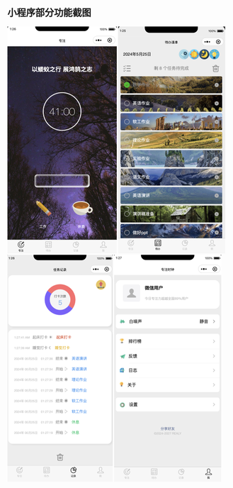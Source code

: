 ## 小程序部分功能截图

<img src="./assets/image-20240525012703006.png" alt="image-20240525012703006" style="zoom:50%;" />

<img src="./assets/image-20240525012621723.png" alt="image-20240525012621723" style="zoom:50%;" />

<img src="./assets/image-20240525012757739.png" alt="image-20240525012757739" style="zoom:50%;" />

<img src="./assets/image-20240525012818132.png" alt="image-20240525012818132" style="zoom:50%;" />

